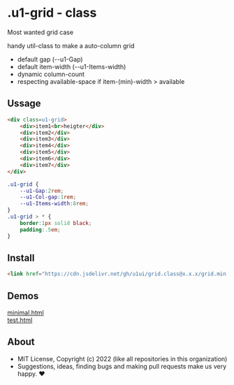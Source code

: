 # .u1-grid - class
Most wanted grid case

handy util-class to make a auto-column grid

- default gap (--u1-Gap)
- default item-width (--u1-Items-width)
- dynamic column-count
- respecting available-space if item-(min)-width > available

## Ussage

```html
<div class=u1-grid>
    <div>item1<br>heigter</div>
    <div>item2</div>
    <div>item3</div>
    <div>item4</div>
    <div>item5</div>
    <div>item6</div>
    <div>item7</div>
</div>
```

```css
.u1-grid {
    --u1-Gap:2rem;
    --u1-Col-gap:1rem;
    --u1-Items-width:8rem;
}
.u1-grid > * {
    border:1px solid black;
    padding:.5em;
}
```

## Install

```html
<link href="https://cdn.jsdelivr.net/gh/u1ui/grid.class@x.x.x/grid.min.css" rel=stylesheet>
```

## Demos

[minimal.html](http://gcdn.li/u1ui/grid.class@main/tests/minimal.html)  
[test.html](http://gcdn.li/u1ui/grid.class@main/tests/test.html)  

## About

- MIT License, Copyright (c) 2022 <u1> (like all repositories in this organization) <br>
- Suggestions, ideas, finding bugs and making pull requests make us very happy. ♥

